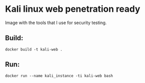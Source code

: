 # Kali linux web penetration ready

Image with the tools that I use for security testing.

## Build:

```
docker build -t kali-web .
```

## Run:

```
docker run --name kali_instance -ti kali-web bash
```

